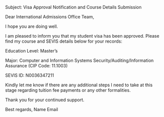 

Subject: Visa Approval Notification and Course Details Submission

Dear International Admissions Office Team,

I hope you are doing well.

I am pleased to inform you that my student visa has been approved. Please find my course and SEVIS details below for your records:

Education Level: Master’s

Major: Computer and Information Systems Security/Auditing/Information Assurance (CIP Code: 11.1003)

SEVIS ID: N0036347211

Kindly let me know if there are any additional steps I need to take at this stage regarding tuition fee payments or any other formalities.

Thank you for your continued support.

Best regards,
Name
Email

